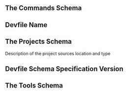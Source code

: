 
## <a name="resource-commands">The Commands Schema</a>





## <a name="resource-name">Devfile Name</a>





## <a name="resource-projects">The Projects Schema</a>


Description of the project sources location and type


## <a name="resource-specVersion">Devfile Schema Specification Version</a>





## <a name="resource-tools">The Tools Schema</a>





